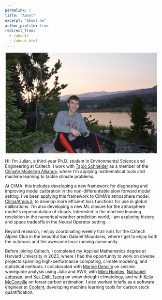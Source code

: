 ```yaml
---
permalink: /
title: "About"
excerpt: "About me"
author_profile: true
redirect_from: 
  - /about/
  - /about.html
---
```


<p align="center">
  <img src='../images/all_j_photos/camping.JPG' width = 500 />
</p>

Hi! I'm Julian, a third-year Ph.D. student in Environmental Science and Engineering at Caltech. I work with [Tapio Schneider](https://climate-dynamics.org/people/tapio-schneider/) as a member of the [Climate Modeling Alliance](https://clima.earth/), where I'm applying mathematical tools and machine learning to tackle climate problems.

At CliMA, this includes developing a new framework for diagnosing and improving model calibration in the non-differentiable slow 
forward model setting. I've been applying this framework to CliMA's atmosphere model, [ClimaAtmos.jl](https://github.com/CliMA/ClimaAtmos.jl), to 
develop more efficient loss functions for use in global calibrations. I'm also developing a new ML closure for the atmosphere model's representation of clouds. Interested in the 
machine learning revolution in the numerical weather prediction world, I am exploring history and space tradeoffs in the Neural Operator setting.

Beyond research, I enjoy coordinating weekly trail runs for the Caltech Alpine Club in the beautiful San Gabriel Mountains, where I get to enjoy both the outdoors and the awesome local running community.

Before joining Caltech, I completed my Applied Mathematics degree at Harvard University in 2023, where I had the opportunity to work on diverse projects spanning high-performance computing, climate modeling, and statistical methods. I collaborated with [Marine Denolle](https://denolle-lab.github.io/) on seismic waveguide analysis using Julia and AWS, with [Mimi Hughes](https://psl.noaa.gov/people/mimi.hughes/), [Nathaniel Johnson](https://www.gfdl.noaa.gov/nathaniel-johnson-homepage/), and [Kai-Chih Tseng](https://kuiper2000.github.io/) on snow drought climatology, and with [Kelly McConville](https://mcconville.rbind.io/) on forest carbon estimation. I also worked briefly as a software engineer at [Coolant](https://coolant.earth/), developing machine learning tools for carbon stock quantification.

<!-- Pictures of me doing fun things! 
==== -->
<!-- <img src='../images/all_j_photos/iceland.jpeg' width = 500>
<img src='../images/all_j_photos/lincoln.jpeg' width = 500>
<img src='../images/all_j_photos/montanarun.jpeg' width = 300> -->


<!-- Hi! I'm Julian, a third-year Ph.D. student in Envrionmental Science and Engineering at Caltech working with [Tapio Schneider](https://climate-dynamics.
org/people/tapio-schneider/) as a member of the [Climate Modeling Alliance](https://clima.earth/). I'm broadly interested in applying mathematical tools 
to climate problems. At CliMA, this includes developing a new framework for diagnosing and improving model calibration in the non-differentiable slow 
forward model setting. I've been applying this framework to CliMA's atmosphere model, [ClimaAtmos.jl](https://github.com/CliMA/ClimaAtmos.jl), by 
developing more efficient loss functions. I'm also developing a new ML closure for the atmosphere model's representation of clouds. Interested in the 
machine learning revolution in the numerical weather prediction world, I am exploring history and space tradeoffs in the Neural Operator setting. I enjoy 
coordinating weekly trail runs for the Caltech Alpine Club in the nearby San Gabriel Mountains.
Before Caltech, I completed my Bachelor's degree in Applied Mathematics at Harvard University in 2023 where I worked with [Marine Denolle](https://
denolle-lab.github.io/) to develop a high-performance computing framework in the Julia Programming Language on Amazon Web Services, [Mimi Hughes](https://
psl.noaa.gov/people/mimi.hughes/), [Nathaniel Johnson](https://www.gfdl.noaa.gov/nathaniel-johnson-homepage/), and [Kai-Chih Tseng](https://kuiper2000.
github.io/) to track the future of snow droughts across the Western United States, and with [Kelly McConville](https://mcconville.rbind.io/) to design 
more robust estimators for studying U.S. forests. Post-grad, I worked briefly for [Coolant](https://coolant.earth/) as a software engineer developing 
machine learning tools for high-resolution carbon stock quantification. -->